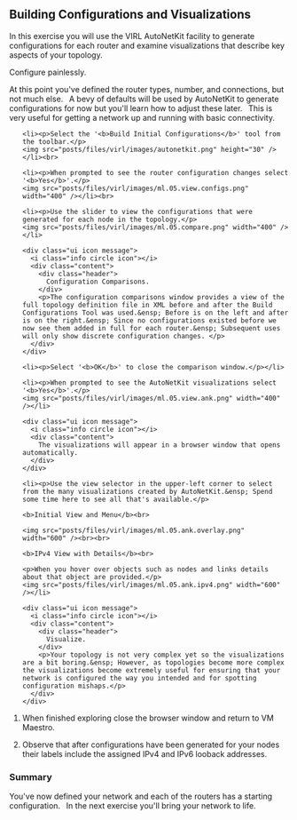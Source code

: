 <html>

<head>
<meta charset="utf-8">
<title>Configurations and Visualizations</title>
</head>

<body>

  <h2>Building Configurations and Visualizations</h2>

  <p>In this exercise you will use the VIRL AutoNetKit facility to generate configurations for each router and examine  visualizations that describe key aspects of your topology.</p>

  <div class="ui icon message">
    <i class="help circle icon"></i>
    <div class="content">
      <div class="header">
        Configure painlessly.
      </div>
      <p>At this point you've defined the router types, number, and connections, but not much else.&ensp; A bevy of defaults will be used by AutoNetKit to generate configurations for now but you'll learn how to adjust these later.&ensp; This is very useful for getting a network up and running with basic connectivity. </p>
    </div>
  </div>

  <ol>

    <li><p>Select the '<b>Build Initial Configurations</b>' tool from the toolbar.</p>
    <img src="posts/files/virl/images/autonetkit.png" height="30" /></li><br>

    <li><p>When prompted to see the router configuration changes select '<b>Yes</b>'.</p>
    <img src="posts/files/virl/images/ml.05.view.configs.png" width="400" /></li><br>

    <li><p>Use the slider to view the configurations that were generated for each node in the topology.</p>
    <img src="posts/files/virl/images/ml.05.compare.png" width="400" /></li>

    <div class="ui icon message">
      <i class="info circle icon"></i>
      <div class="content">
        <div class="header">
          Configuration Comparisons.
        </div>
        <p>The configuration comparisons window provides a view of the full topology definition file in XML before and after the Build Configurations Tool was used.&ensp; Before is on the left and after is on the right.&ensp; Since no configurations existed before we now see them added in full for each router.&ensp; Subsequent uses will only show discrete configuration changes. </p>
      </div>
    </div>

    <li><p>Select '<b>OK</b>' to close the comparison window.</p></li>

    <li><p>When prompted to see the AutoNetKit visualizations select '<b>Yes</b>'.</p>
    <img src="posts/files/virl/images/ml.05.view.ank.png" width="400" /></li>

    <div class="ui icon message">
      <i class="info circle icon"></i>
      <div class="content">
        The visualizations will appear in a browser window that opens automatically.
      </div>
    </div>

    <li><p>Use the view selector in the upper-left corner to select from the many visualizations created by AutoNetKit.&ensp; Spend some time here to see all that's available.</p>

    <b>Initial View and Menu</b><br>

    <img src="posts/files/virl/images/ml.05.ank.overlay.png" width="600" /><br><br>

    <b>IPv4 View with Details</b><br>

    <p>When you hover over objects such as nodes and links details about that object are provided.</p>
    <img src="posts/files/virl/images/ml.05.ank.ipv4.png" width="600" /></li>

    <div class="ui icon message">
      <i class="info circle icon"></i>
      <div class="content">
        <div class="header">
          Visualize.
        </div>
        <p>Your topology is not very complex yet so the visualizations are a bit boring.&ensp; However, as topologies become more complex the visualizations become extremely useful for ensuring that your network is configured the way you intended and for spotting configuration mishaps.</p>
      </div>
    </div>

  <li><p>When finished exploring close the browser window and return to VM Maestro.</p></li>
  <li><p>Observe that after configurations have been generated for your nodes their labels include the assigned IPv4 and IPv6 looback addresses.</p></li>

  </ol>

  <h3>Summary</h3>

  <p>You've now defined your network and each of the routers has a starting configuration.&ensp; In the next exercise you'll bring your network to life.</p>

</body>
</html>

